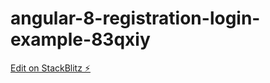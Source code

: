 # angular-8-registration-login-example-83qxiy

[Edit on StackBlitz ⚡️](https://stackblitz.com/edit/angular-8-registration-login-example-83qxiy)